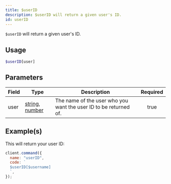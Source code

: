 ```yaml
---
title: $userID
description: $userID will return a given user's ID.
id: userID
---
```


`$userID` will return a given user's ID.

## Usage

```php
$userID[user]
```

## Parameters

| Field | Type                                                                                                                                                                                                 | Description                                                      | Required |
| ----- | ---------------------------------------------------------------------------------------------------------------------------------------------------------------------------------------------------- | ---------------------------------------------------------------- | :------: |
| user  | [string](https://developer.mozilla.org/en-US/docs/Web/JavaScript/Reference/Global_Objects/String), [number](https://developer.mozilla.org/en-US/docs/Web/JavaScript/Reference/Global_Objects/Number) | The name of the user who you want the user ID to be returned of. |   true   |

## Example(s)

This will return your user ID:

```javascript
client.command({
  name: "userID",
  code: `
  $userID[$username]
  `,
});
```
